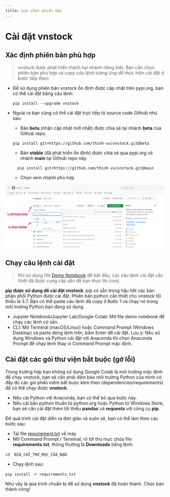 ```yaml
---
title: Lựa chọn phiên bản
---
```

# Cài đặt vnstock
## Xác định phiên bản phù hợp
> vnstock được phát triển thành hai nhánh riêng biệt. Bạn cần chọn phiên bản phù hợp và *copy câu lệnh tương ứng để thực hiện cài đặt ở bước tiếp theo*:

- Để sử dụng phiên bản vnstock ổn định được cập nhật trên pypi.org, bạn có thể cài đặt bằng câu lệnh:
  
  ```shell
  pip install --upgrade vnstock
  ```

- Ngoài ra bạn cũng có thể cài đặt trực tiếp từ source code Github như sau:
  - Bản **beta** (nhận cập nhật mới nhất) được chia sẻ tại nhánh **beta** của Github repo.

  ```shell
  pip install git+https://github.com/thinh-vu/vnstock.git@beta
  ```
  - Bản **stable** (đã phát triển ổn định) được chia sẻ qua pypi.org và nhánh **main** tại Github repo này.

  ```shell
    pip install git+https://github.com/thinh-vu/vnstock.git@main
  ```

  - Chọn xem nhánh phù hợp

![choose a branch](../assets/images/choose_a_branch.png)

## Chạy câu lệnh cài đặt
> Khi sử dụng file [Demo Notebook](https://github.com/thinh-vu/vnstock/blob/beta/docs/gen2_vnstock_demo_index_all_functions_testing_2023.ipynb) để bắt đầu, các câu lệnh cài đặt cần thiết đã được cung cấp sẵn để bạn thực thi (run).

**pip được sử dụng để cài đặt vnstock**. pip có sẵn trong hầu hết các bản phân phối Python được cài đặt. Phiên bản python cần thiết cho vnstock tối thiểu là 3.7. Bạn có thể paste câu lệnh đã copy ở Bước 1 và chạy nó trong môi trường Python bạn đang sử dụng.

- Jupyter Notebook/Jupyter Lab/Google Colab: Mở file demo notebook để chạy các lệnh có sẵn.
- CLI: Mở Terminal (macOS/Linux) hoặc Command Prompt (Windows Desktop) và paste dòng lệnh trên, bấm Enter để cài đặt. Lưu ý: Nếu sử dụng Windows và Python cài đặt với Anaconda thì chọn Anaconda Prompt để chạy lệnh thay vì Command Prompt mặc định.

## Cài đặt các gói thư viện bắt buộc (gỡ lỗi)
Trong trường hợp bạn không sử dụng Google Colab là môi trường mặc định để chạy vnstock, bạn sẽ cần phải đảm bảo môi trường Python của mình có đầy đủ các gói phần mềm bắt buộc kèm theo (dependencies/requirements) để có thể chạy được **vnstock**. 
- Nếu cài Python với Anaconda, bạn có thể bỏ qua bước này.
- Nếu cài bản python thuần từ python.org hoặc Python từ Windows Store, bạn sẽ cần cài đặt thêm tối thiểu **pandas** và **requests** với công cụ **pip**.

Để quá trình cài đặt diễn ra đơn giản và suôn sẻ, bạn có thể làm theo các bước sau:
- Tải file [requirement.txt](https://github.com/thinh-vu/vnstock/blob/beta/requirements.txt) về máy
-  Mở Command Prompt / Terminal, rỏ tới thư mục chứa file **requirements.txt**, thông thường là **Downloads** bằng lệnh:

```cd  ĐỊA_CHỈ_THƯ_MỤC_CỦA_BẠN```

-  Chạy lệnh sau: 

```pip install -r requirements.txt```

Như vậy là qúa trình chuẩn bị để sử dụng **vnstock** đã hoàn thành. Chúc bạn thành công!